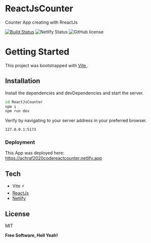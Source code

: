 # ReactJsCounter


Counter App creating with RreactJs

[![Build Status](https://travis-ci.org/joemccann/dillinger.svg?branch=master)](https://travis-ci.org/joemccann/dillinger) ![Netlify Status](https://api.netlify.com/api/v1/badges/2cfc19a8-1216-4070-bbb4-4a1c38b57132/deploy-status) ![GitHub license](https://img.shields.io/badge/license-MIT-blue.svg)


# Getting Started 

This project was bootstrapped with [Vite ](https://vitejs.dev/).

## Installation

Install the dependencies and devDependencies and start the server.

```sh
cd ReactJsCounter
npm i 
npm run dev
```
Verify by navigating to your server address in
your preferred browser.

```sh
127.0.0.1:5173
```
### Deployment
This App was deployed here: https://achraf2020codereactcounter.netlify.app

## Tech
- Vite ⚡
- [ReactJs](https://reactjs.org/)
- [Netlify](https://www.netlify.com/)

## License

MIT

**Free Software, Hell Yeah!**


